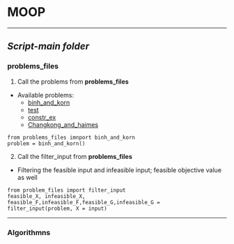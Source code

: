 # MOOP

----

## *Script-main folder*


### problems_files
  1. Call the problems from **problems_files**
  
   - Available problems:
      - [binh_and_korn](https://en.wikipedia.org/wiki/File:Binh_and_Korn_function.pdf)
      - [test](https://en.wikipedia.org/wiki/File:Test_function_4_-_Binh.pdf)
      - [constr_ex](https://en.wikipedia.org/wiki/File:Constr-Ex_problem.pdf)
      - [Changkong_and_haimes](https://en.wikipedia.org/wiki/File:Chakong_and_Haimes_function.pdf)
  
   
```
from problems_files imnport binh_and_korn 
problem = binh_and_korn()
```
  2. Call the filter_input from **problems_files**

   - Filtering the feasible input and infeasible input; feasible objective value as well
```
from problem_files import filter_input
feasible_X, infeasible_X, feasible_F,infeasible_F,feasible_G,infeasible_G =  filter_input(problem, X = input)
```
---
### Algorithmns
